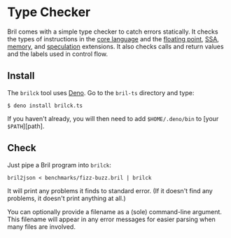 # Type Checker

Bril comes with a simple type checker to catch errors statically.
It checks the types of instructions in the [core language](../lang/core.md) and the [floating point](../lang/float.md), [SSA](../lang/ssa.md), [memory](../lang/memory.md), and [speculation](../lang/spec.md) extensions.
It also checks calls and return values and the labels used in control flow.

Install
-------

The `brilck` tool uses [Deno][].
Go to the `bril-ts` directory and type:

    $ deno install brilck.ts

If you haven't already, you will then need to add `$HOME/.deno/bin` to [your `$PATH`][path].

[deno]: https://deno.land

Check
-----

Just pipe a Bril program into `brilck`:

    bril2json < benchmarks/fizz-buzz.bril | brilck

It will print any problems it finds to standard error.
(If it doesn't find any problems, it doesn't print anything at all.)

You can optionally provide a filename as a (sole) command-line argument.
This filename will appear in any error messages for easier parsing when many files are involved.
